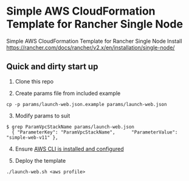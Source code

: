 # Simple AWS CloudFormation Template for Rancher Single Node

Simple AWS CloudFormation Template for Rancher Single Node Install https://rancher.com/docs/rancher/v2.x/en/installation/single-node/

## Quick and dirty start up
1. Clone this repo

2. Create params file from included example
```
cp -p params/launch-web.json.example params/launch-web.json
```

3. Modify params to suit
```
$ grep ParamVpcStackName params/launch-web.json 
  { "ParameterKey": "ParamVpcStackName",      "ParameterValue": "simple-web-v11" },
```

4. Ensure [AWS CLI is installed and configured](https://amzn.to/32lyWRl)

5. Deploy the template
```
./launch-web.sh <aws profile>
```
